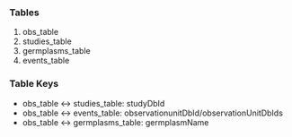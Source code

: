 ### Tables

1. obs_table
2. studies_table
3. germplasms_table
4. events_table

### Table Keys

- obs_table <-> studies_table: studyDbId
- obs_table <-> events_table: observationunitDbId/observationUnitDbIds
- obs_table <-> germplasms_table: germplasmName
